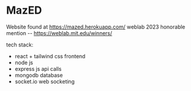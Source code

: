 # MazED

Website found at https://mazed.herokuapp.com/
weblab 2023 honorable mention -- https://weblab.mit.edu/winners/

tech stack:
- react + tailwind css frontend
- node js
- express js api calls
- mongodb database
- socket.io web socketing
